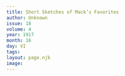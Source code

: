```yaml
---
title: Short Sketches of Mack’s Favorites
author: Unknown
issue: 18
volume: 4
year: 1917
month: 16
day: VI
tags:
layout: page.njk
image:
---
```


